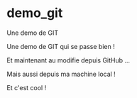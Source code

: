 # demo_git
Une demo de GIT


Une demo de GIT qui se passe bien !

Et maintenant au modifie depuis GitHub ...

Mais aussi depuis ma machine local !

Et c'est cool !
